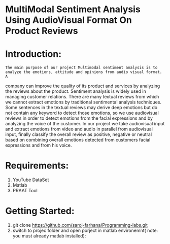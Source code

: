 # MultiModal Sentiment Analysis Using AudioVisual Format On Product Reviews

Introduction:
============
	The main purpose of our project Multimodal sentiment analysis is to analyze the emotions, attitude and opinions from audio visual format. A
company can improve the quality of its product and services by analyzing the reviews about the product. Sentiment analysis is widely used in managing customer relations. There are many textual reviews from which we cannot extract emotions by traditional sentimental analysis
techniques. Some sentences in the textual reviews may derive deep emotions but do not contain any keyword to detect those emotions, so we use audiovisual reviews in order to detect emotions from the facial expressions and by analyzing the voice of the customer. In our project we take audiovisual input and extract emotions from video and audio in parallel from audiovisual input, finally classify the overall review as positive, negative or neutral based on combining overall emotions detected from customers facial expressions and from his voice.

Requirements:
=============

1. YouTube DataSet
2. Matlab
3. PRAAT Tool

	

Getting Started:
===============
1. git clone https://github.com/saroj-farhana/Programming-labs.git
2. switch to projec folder and open porject in matlab environemnt( note: you must already matlab installed):


